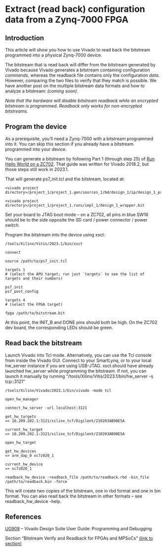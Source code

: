 # Extract (read back) configuration data from a Zynq-7000 FPGA

## Introduction

This article will show you how to use Vivado to read back the bitstream programmed into a physical Zynq-7000 device.

The bitstream that is read back will differ from the bitstream generated by Vivado because Vivado generates a bitstream containing configuration _commands_, whereas the readback file contains only the configuration _data_. However, comparing the two files to verify that they match is possible. We have another post on the multiple bitstream data formats and how to analyze a bitstream: _(coming soon)_.

_Note that the hardware will disable bitstream readback while an encrypted bitstream is programmed. Readback only works for non-encrypted bitstreams._

## Program the device

As a prerequisite, you’ll need a Zynq-7000 with a bitstream programmed into it. You can skip this section if you already have a bitstream programmed into your device.

You can generate a bitstream by following Part 1 (through step 25) of [Run Hello World on a ZC702](/help/run-hello-world-on-a-zc702). That guide was written for Vivado 2018.2, but those steps still work in 2023.1.

That will generate ps7\_init.tcl and the bitstream, located at:

```
<vivado project directory>/project_1/project_1.gen/sources_1/bd/design_1/ip/design_1_processing_system7_0_0/ps7_init.tcl
```

```
<vivado project directory>/project_1/project_1.runs/impl_1/design_1_wrapper.bit
```

Set your board to JTAG boot mode – on a ZC702, all pins in blue SW16 should be to the side opposite the SD card / power connector / power switch.

Program the bitstream into the device using xsct:

```
/tools/Xilinx/Vitis/2023.1/bin/xsct

connect

source /path/to/ps7_init.tcl

targets 1
# (select the APU target; run just `targets` to see the list of targets and their numbers)

ps7_init
ps7_post_config

targets 4
# (select the FPGA target)

fpga /path/to/bitstream.bit
```

At this point, the INIT\_B and DONE pins should both be high. On the ZC702 dev board, the corresponding LEDs should be green.

## Read back the bitstream

Launch Vivado into Tcl mode. Alternatively, you can use the Tcl console from inside the Vivado GUI. Connect to your SmartLynq, or to your local hw\_server instance if you are using USB-JTAG. xsct should have already launched hw\_server while programming the bitstream. If not, you can launch it manually by running "/tools/Xilinx/Vitis/2023.1/bin/hw\_server -s tcp::3121"

```
/tools/Xilinx/Vivado/2023.1/bin/vivado -mode tcl

open_hw_manager

connect_hw_server -url localhost:3121

get_hw_targets
=> 10.209.202.1:3121/xilinx_tcf/Digilent/210203AB90E5A

current_hw_target
=> 10.209.202.1:3121/xilinx_tcf/Digilent/210203AB90E5A

open_hw_target

get_hw_devices
=> arm_dap_0 xc7z020_1

current_hw_device
=> xc7z020_1

readback_hw_device -readback_file /path/to/readback.rbd -bin_file /path/to/readback.bin -force
```

This will create two copies of the bitstream, one in rbd format and one in bin format. You can also read back the bitstream in other formats – see readback\_hw\_device -help.

## References

[UG908](https://docs.xilinx.com/r/en-US/ug908-vivado-programming-debugging) – Vivado Design Suite User Guide: Programming and Debugging

Section “Bitstream Verify and Readback for FPGAs and MPSoCs” [(link to section)](https://docs.xilinx.com/r/en-US/ug908-vivado-programming-debugging/Bitstream-Verify-and-Readback-for-FPGAs-and-MPSoCs)
